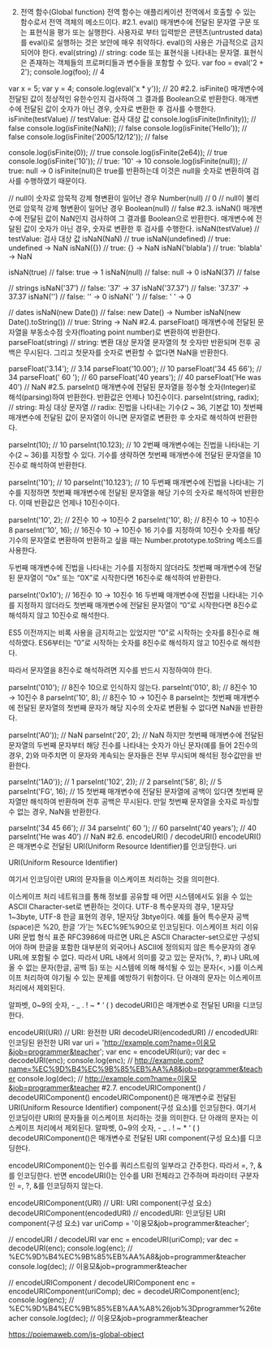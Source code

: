 2. 전역 함수(Global function)
   전역 함수는 애플리케이션 전역에서 호출할 수 있는 함수로서 전역 객체의 메소드이다.
   #2.1. eval()
   매개변수에 전달된 문자열 구문 또는 표현식을 평가 또는 실행한다. 사용자로 부터 입력받은 콘텐츠(untrusted data)를 eval()로 실행하는 것은 보안에 매우 취약하다. eval()의 사용은 가급적으로 금지되어야 한다.
   eval(string)
   // string: code 또는 표현식을 나타내는 문자열. 표현식은 존재하는 객체들의 프로퍼티들과 변수들을 포함할 수 있다.
   var foo = eval('2 + 2');
   console.log(foo); // 4

var x = 5;
var y = 4;
console.log(eval('x \* y')); // 20
#2.2. isFinite()
매개변수에 전달된 값이 정상적인 유한수인지 검사하여 그 결과를 Boolean으로 반환한다. 매개변수에 전달된 값이 숫자가 아닌 경우, 숫자로 변환한 후 검사를 수행한다.
isFinite(testValue) // testValue: 검사 대상 값
console.log(isFinite(Infinity)); // false
console.log(isFinite(NaN)); // false
console.log(isFinite('Hello')); // false
console.log(isFinite('2005/12/12')); // false

console.log(isFinite(0)); // true
console.log(isFinite(2e64)); // true
console.log(isFinite('10')); // true: '10' → 10
console.log(isFinite(null)); // true: null → 0
isFinite(null)은 true를 반환하는데 이것은 null을 숫자로 변환하여 검사를 수행하였기 때문이다.

// null이 숫자로 암묵적 강제 형변환이 일어난 경우
Number(null) // 0
// null이 불리언로 암묵적 강제 형변환이 일어난 경우
Boolean(null) // false
#2.3. isNaN()
매개변수에 전달된 값이 NaN인지 검사하여 그 결과를 Boolean으로 반환한다. 매개변수에 전달된 값이 숫자가 아닌 경우, 숫자로 변환한 후 검사를 수행한다.
isNaN(testValue) // testValue: 검사 대상 값
isNaN(NaN) // true
isNaN(undefined) // true: undefined → NaN
isNaN({}) // true: {} → NaN
isNaN('blabla') // true: 'blabla' → NaN

isNaN(true) // false: true → 1
isNaN(null) // false: null → 0
isNaN(37) // false

// strings
isNaN('37') // false: '37' → 37
isNaN('37.37') // false: '37.37' → 37.37
isNaN('') // false: '' → 0
isNaN(' ') // false: ' ' → 0

// dates
isNaN(new Date()) // false: new Date() → Number
isNaN(new Date().toString()) // true: String → NaN
#2.4. parseFloat()
매개변수에 전달된 문자열을 부동소수점 숫자(floating point number)로 변환하여 반환한다.
parseFloat(string)
// string: 변환 대상 문자열
문자열의 첫 숫자만 반환되며 전후 공백은 무시된다. 그리고 첫문자를 숫자로 변환할 수 없다면 NaN을 반환한다.

parseFloat('3.14'); // 3.14
parseFloat('10.00'); // 10
parseFloat('34 45 66'); // 34
parseFloat(' 60 '); // 60
parseFloat('40 years'); // 40
parseFloat('He was 40') // NaN
#2.5. parseInt()
매개변수에 전달된 문자열을 정수형 숫자(Integer)로 해석(parsing)하여 반환한다. 반환값은 언제나 10진수이다.
parseInt(string, radix);
// string: 파싱 대상 문자열
// radix: 진법을 나타내는 기수(2 ~ 36, 기본값 10)
첫번째 매개변수에 전달된 값이 문자열이 아니면 문자열로 변환한 후 숫자로 해석하여 반환한다.

parseInt(10); // 10
parseInt(10.123); // 10
2번째 매개변수에는 진법을 나타내는 기수(2 ~ 36)를 지정할 수 있다. 기수를 생략하면 첫번째 매개변수에 전달된 문자열을 10진수로 해석하여 반환한다.

parseInt('10'); // 10
parseInt('10.123'); // 10
두번째 매개변수에 진법을 나타내는 기수를 지정하면 첫번째 매개변수에 전달된 문자열을 해당 기수의 숫자로 해석하여 반환한다. 이때 반환값은 언제나 10진수이다.

parseInt('10', 2); // 2진수 10 → 10진수 2
parseInt('10', 8); // 8진수 10 → 10진수 8
parseInt('10', 16); // 16진수 10 → 10진수 16
기수를 지정하여 10진수 숫자를 해당 기수의 문자열로 변환하여 반환하고 싶을 때는 Number.prototype.toString 메소드를 사용한다.

두번째 매개변수에 진법을 나타내는 기수를 지정하지 않더라도 첫번째 매개변수에 전달된 문자열이 “0x” 또는 “0X”로 시작한다면 16진수로 해석하여 반환한다.

parseInt('0x10'); // 16진수 10 → 10진수 16
두번째 매개변수에 진법을 나타내는 기수를 지정하지 않더라도 첫번째 매개변수에 전달된 문자열이 “0”로 시작한다면 8진수로 해석하지 않고 10진수로 해석한다.

ES5 이전까지는 비록 사용을 금지하고는 있었지만 “0”로 시작하는 숫자를 8진수로 해석하였다. ES6부터는 “0”로 시작하는 숫자를 8진수로 해석하지 않고 10진수로 해석한다.

따라서 문자열을 8진수로 해석하려면 지수를 반드시 지정하여야 한다.

parseInt('010'); // 8진수 10으로 인식하지 않는다.
parseInt('010', 8); // 8진수 10 → 10진수 8
parseInt('10', 8); // 8진수 10 → 10진수 8
parseInt는 첫번째 매개변수에 전달된 문자열의 첫번째 문자가 해당 지수의 숫자로 변환될 수 없다면 NaN을 반환한다.

parseInt('A0')); // NaN
parseInt('20', 2); // NaN
하지만 첫번째 매개변수에 전달된 문자열의 두번째 문자부터 해당 진수를 나타내는 숫자가 아닌 문자(예를 들어 2진수의 경우, 2)와 마주치면 이 문자와 계속되는 문자들은 전부 무시되며 해석된 정수값만을 반환한다.

parseInt('1A0')); // 1
parseInt('102', 2)); // 2
parseInt('58', 8); // 5
parseInt('FG', 16); // 15
첫번째 매개변수에 전달된 문자열에 공백이 있다면 첫번째 문자열만 해석하여 반환하며 전후 공백은 무시된다. 만일 첫번째 문자열을 숫자로 파싱할 수 없는 경우, NaN을 반환한다.

parseInt('34 45 66'); // 34
parseInt(' 60 '); // 60
parseInt('40 years'); // 40
parseInt('He was 40') // NaN
#2.6. encodeURI() / decodeURI()
encodeURI()은 매개변수로 전달된 URI(Uniform Resource Identifier)를 인코딩한다.
uri

URI(Uniform Resource Identifier)

여기서 인코딩이란 URI의 문자들을 이스케이프 처리하는 것을 의미한다.

이스케이프 처리
네트워크를 통해 정보를 공유할 때 어떤 시스템에서도 읽을 수 있는 ASCII Character-set로 변환하는 것이다. UTF-8 특수문자의 경우, 1문자당 1~3byte, UTF-8 한글 표현의 경우, 1문자당 3btye이다. 예를 들어 특수문자 공백(space)은 %20, 한글 ‘가’는 %EC%9E%90으로 인코딩된다.
이스케이프 처리 이유
URI 문법 형식 표준 RFC3986에 따르면 URL은 ASCII Character-set으로만 구성되어야 하며 한글을 포함한 대부분의 외국어나 ASCII에 정의되지 않은 특수문자의 경우 URL에 포함될 수 없다. 따라서 URL 내에서 의미를 갖고 있는 문자(%, ?, #)나 URL에 올 수 없는 문자(한글, 공백 등) 또는 시스템에 의해 해석될 수 있는 문자(<, >)를 이스케이프 처리하여 야기될 수 있는 문제를 예방하기 위함이다.
단 아래의 문자는 이스케이프 처리에서 제외된다.

알파벳, 0~9의 숫자, - \_ . ! ~ \* ‘ ( )
decodeURI()은 매개변수로 전달된 URI을 디코딩한다.

encodeURI(URI)
// URI: 완전한 URI
decodeURI(encodedURI)
// encodedURI: 인코딩된 완전한 URI
var uri = 'http://example.com?name=이웅모&job=programmer&teacher';
var enc = encodeURI(uri);
var dec = decodeURI(enc);
console.log(enc);
// http://example.com?name=%EC%9D%B4%EC%9B%85%EB%AA%A8&job=programmer&teacher
console.log(dec);
// http://example.com?name=이웅모&job=programmer&teacher
#2.7. encodeURIComponent() / decodeURIComponent()
encodeURIComponent()은 매개변수로 전달된 URI(Uniform Resource Identifier) component(구성 요소)를 인코딩한다. 여기서 인코딩이란 URI의 문자들을 이스케이프 처리하는 것을 의미한다. 단 아래의 문자는 이스케이프 처리에서 제외된다.
알파벳, 0~9의 숫자, - \_ . ! ~ \* ‘ ( )
decodeURIComponent()은 매개변수로 전달된 URI component(구성 요소)를 디코딩한다.

encodeURIComponent()는 인수를 쿼리스트링의 일부라고 간주한다. 따라서 =, ?, &를 인코딩한다. 반면 encodeURI()는 인수를 URI 전체라고 간주하며 파라미터 구분자인 =, ?, &를 인코딩하지 않는다.

encodeURIComponent(URI)
// URI: URI component(구성 요소)
decodeURIComponent(encodedURI)
// encodedURI: 인코딩된 URI component(구성 요소)
var uriComp = '이웅모&job=programmer&teacher';

// encodeURI / decodeURI
var enc = encodeURI(uriComp);
var dec = decodeURI(enc);
console.log(enc);
// %EC%9D%B4%EC%9B%85%EB%AA%A8&job=programmer&teacher
console.log(dec);
// 이웅모&job=programmer&teacher

// encodeURIComponent / decodeURIComponent
enc = encodeURIComponent(uriComp);
dec = decodeURIComponent(enc);
console.log(enc);
// %EC%9D%B4%EC%9B%85%EB%AA%A8%26job%3Dprogrammer%26teacher
console.log(dec);
// 이웅모&job=programmer&teacher

https://poiemaweb.com/js-global-object
